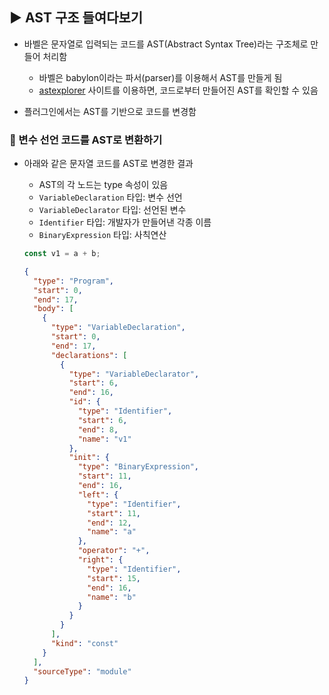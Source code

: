 ## ▶ AST 구조 들여다보기

- 바벨은 문자열로 입력되는 코드를 AST(Abstract Syntax Tree)라는 구조체로 만들어 처리함

  - 바벨은 babylon이라는 파서(parser)를 이용해서 AST를 만들게 됨
  - [astexplorer](https://astexplorer.net/) 사이트를 이용하면, 코드로부터 만들어진 AST를 확인할 수 있음

- 플러그인에서는 AST를 기반으로 코드를 변경함

### 🔹 변수 선언 코드를 AST로 변환하기

- 아래와 같은 문자열 코드를 AST로 변경한 결과

  - AST의 각 노드는 type 속성이 있음
  - `VariableDeclaration` 타입: 변수 선언
  - `VariableDeclarator` 타입: 선언된 변수
  - `Identifier` 타입: 개발자가 만들어낸 각종 이름
  - `BinaryExpression` 타입: 사칙연산

  ```js
  const v1 = a + b;
  ```

  ```json
  {
    "type": "Program",
    "start": 0,
    "end": 17,
    "body": [
      {
        "type": "VariableDeclaration",
        "start": 0,
        "end": 17,
        "declarations": [
          {
            "type": "VariableDeclarator",
            "start": 6,
            "end": 16,
            "id": {
              "type": "Identifier",
              "start": 6,
              "end": 8,
              "name": "v1"
            },
            "init": {
              "type": "BinaryExpression",
              "start": 11,
              "end": 16,
              "left": {
                "type": "Identifier",
                "start": 11,
                "end": 12,
                "name": "a"
              },
              "operator": "+",
              "right": {
                "type": "Identifier",
                "start": 15,
                "end": 16,
                "name": "b"
              }
            }
          }
        ],
        "kind": "const"
      }
    ],
    "sourceType": "module"
  }
  ```
